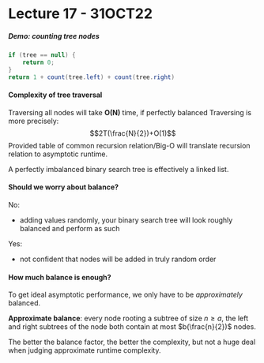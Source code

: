 # Lecture 17 - 31OCT22
##### Demo: counting tree nodes
```java
if (tree == null) {
	return 0;
}
return 1 + count(tree.left) + count(tree.right)
```

#### Complexity of tree traversal
Traversing all nodes will take **O(N)** time, if perfectly balanced
Traversing is more precisely: 
$$2T(\frac{N}{2})+O(1)$$
Provided table of common recursion relation/Big-O will translate recursion relation to asymptotic runtime.

A perfectly imbalanced binary search tree is effectively a linked list.

#### Should we worry about balance?
No:
- adding values randomly, your binary search tree will look roughly balanced and perform as such

Yes:
- not confident that nodes will be added in truly random order

#### How much balance is enough?
To get ideal asymptotic performance, we only have to be *approximately* balanced.

**Approximate balance**: every node rooting a subtree of size $n \ge a$, the left and right subtrees of the node both contain at most $b(\frac{n}{2})$ nodes.

The better the balance factor, the better the complexity, but not a huge deal when judging approximate runtime complexity.

